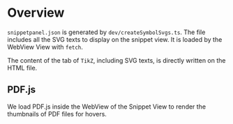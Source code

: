 # Overview

`snippetpanel.json` is generated by `dev/createSymbolSvgs.ts`. The file includes all the SVG texts to display on the snippet view. It is loaded by the WebView View with `fetch`.

The content of the tab of `TikZ`, including SVG texts, is directly written on the HTML file.

## PDF.js

We load PDF.js inside the WebView of the Snippet View to render the thumbnails of PDF files for hovers.
